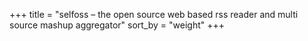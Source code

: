 +++
title = "selfoss – the open source web based rss reader and multi source mashup aggregator"
sort_by = "weight"
+++
